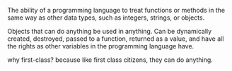 The ability of a programming language to treat functions or methods in the same way as other data types, such as integers, strings, or objects.

Objects that can do anything be used in anything. Can be dynamically created, destroyed, passed to a function, returned as a value, and have all the rights as other variables in the programming language have. 
  
why first-class? because like first class citizens, they can do anything.